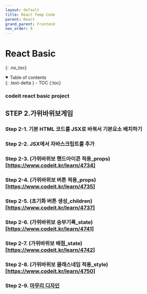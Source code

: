 ```yaml
---
layout: default
title: React Temp Code
parent: React
grand_parent: Frontend
nav_order: 9
---
```


# React Basic
{: .no_toc}

<details open markdown="block">
  <summary>
    Table of contents
  </summary>
  {: .text-delta }
- TOC
{:toc}
</details>
<!------------------------------------ STEP ------------------------------------>

### codeit react basic project













<!------------------------------------ STEP ------------------------------------>

## STEP 2.가위바위보게임

### Step 2-1. 기본 HTML 코드를 JSX로 바꿔서 기본요소 배치하기

### Step 2-2. JSX에서 자바스크립트를 추가

### Step 2-3. (가위바위보 핸드아이콘 적용_props)[https://www.codeit.kr/learn/4734]

### Step 2-4. (가위바위보 버튼 적용_props)[https://www.codeit.kr/learn/4735]

### Step 2-5. (초기화 버튼 생성_children)[https://www.codeit.kr/learn/4737]

### Step 2-6. (가위바위보 승부기록_state)[https://www.codeit.kr/learn/4741]

### Step 2-7. (가위바위보 배점_state)[https://www.codeit.kr/learn/4742]

### Step 2-8. (가위바위보 클래스네임 적용_style)[https://www.codeit.kr/learn/4750]

### Step 2-9. [마무리 디자인](https://www.codeit.kr/learn/4658)